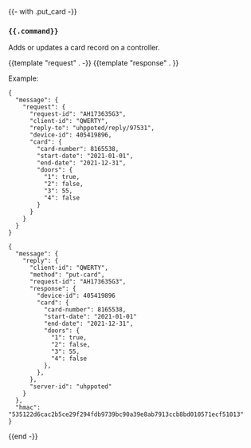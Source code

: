 {{- with .put_card -}}
### `{{.command}}`

Adds or updates a card record on a controller.

{{template "request"  . -}}
{{template "response" . }}

Example:
```
{
  "message": {
    "request": {
      "request-id": "AH173635G3",
      "client-id": "QWERTY",
      "reply-to": "uhppoted/reply/97531",
      "device-id": 405419896,
      "card": {
        "card-number": 8165538,
        "start-date": "2021-01-01",
        "end-date": "2021-12-31",
        "doors": {
          "1": true,
          "2": false,
          "3": 55,
          "4": false
        }
      }
    }
  }
}

{
  "message": {
    "reply": {
      "client-id": "QWERTY",
      "method": "put-card",
      "request-id": "AH173635G3",
      "response": {
        "device-id": 405419896
        "card": {
          "card-number": 8165538,
          "start-date": "2021-01-01"
          "end-date": "2021-12-31",
          "doors": {
            "1": true,
            "2": false,
            "3": 55,
            "4": false
          },
        },
      },
      "server-id": "uhppoted"
    }
  },
  "hmac": "535122d6cac2b5ce29f294fdb9739bc90a39e8ab7913ccb8bd010571ecf51013"
}
```
{{end -}}
